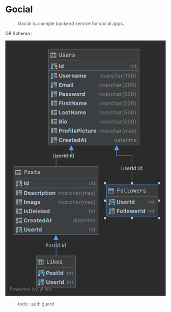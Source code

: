# Gocial
> Gocial is a simple backend service for social apps.

DB Schema : 

![alt text](https://github.com/ugursirmen/gocial/blob/main/gocial-schema.png)

> todo : auth guard 